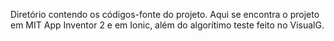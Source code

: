 Diretório contendo os códigos-fonte do projeto. Aqui se encontra o projeto em MIT App Inventor 2 e em Ionic, além do algorítimo teste feito no VisualG.

